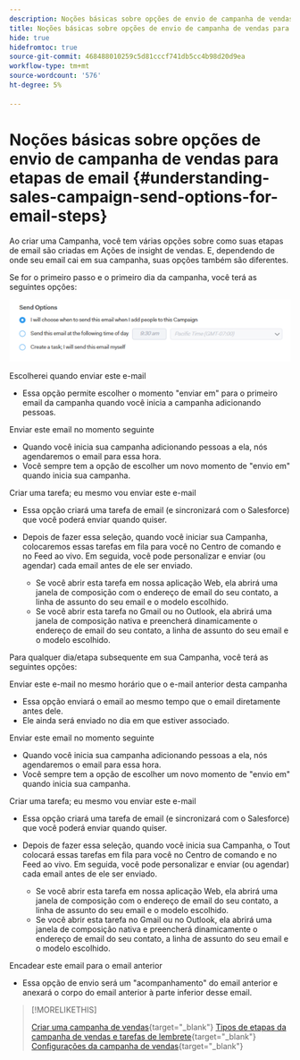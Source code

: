 ```yaml
---
description: Noções básicas sobre opções de envio de campanha de vendas para etapas de email - Documentos do Marketo - Documentação do produto
title: Noções básicas sobre opções de envio de campanha de vendas para etapas de email
hide: true
hidefromtoc: true
source-git-commit: 468488010259c5d81cccf741db5cc4b98d20d9ea
workflow-type: tm+mt
source-wordcount: '576'
ht-degree: 5%

---
```


# Noções básicas sobre opções de envio de campanha de vendas para etapas de email {#understanding-sales-campaign-send-options-for-email-steps}

Ao criar uma Campanha, você tem várias opções sobre como suas etapas de email são criadas em Ações de insight de vendas. E, dependendo de onde seu email cai em sua campanha, suas opções também são diferentes.

Se for o primeiro passo e o primeiro dia da campanha, você terá as seguintes opções:

![](assets/understanding-sales-campaign-send-options-for-email-steps-1.png)

Escolherei quando enviar este e-mail

* Essa opção permite escolher o momento &quot;enviar em&quot; para o primeiro email da campanha quando você inicia a campanha adicionando pessoas.

Enviar este email no momento seguinte

* Quando você inicia sua campanha adicionando pessoas a ela, nós agendaremos o email para essa hora.
* Você sempre tem a opção de escolher um novo momento de &quot;envio em&quot; quando inicia sua campanha.

Criar uma tarefa; eu mesmo vou enviar este e-mail

* Essa opção criará uma tarefa de email (e sincronizará com o Salesforce) que você poderá enviar quando quiser.
* Depois de fazer essa seleção, quando você iniciar sua Campanha, colocaremos essas tarefas em fila para você no Centro de comando e no Feed ao vivo. Em seguida, você pode personalizar e enviar (ou agendar) cada email antes de ele ser enviado.

   * Se você abrir esta tarefa em nossa aplicação Web, ela abrirá uma janela de composição com o endereço de email do seu contato, a linha de assunto do seu email e o modelo escolhido.
   * Se você abrir esta tarefa no Gmail ou no Outlook, ela abrirá uma janela de composição nativa e preencherá dinamicamente o endereço de email do seu contato, a linha de assunto do seu email e o modelo escolhido.

Para qualquer dia/etapa subsequente em sua Campanha, você terá as seguintes opções:

Enviar este e-mail no mesmo horário que o e-mail anterior desta campanha

* Essa opção enviará o email ao mesmo tempo que o email diretamente antes dele.
* Ele ainda será enviado no dia em que estiver associado.

Enviar este email no momento seguinte

* Quando você inicia sua campanha adicionando pessoas a ela, nós agendaremos o email para essa hora.
* Você sempre tem a opção de escolher um novo momento de &quot;envio em&quot; quando inicia sua campanha.

Criar uma tarefa; eu mesmo vou enviar este e-mail

* Essa opção criará uma tarefa de email (e sincronizará com o Salesforce) que você poderá enviar quando quiser.
* Depois de fazer essa seleção, quando você inicia sua Campanha, o Tout colocará essas tarefas em fila para você no Centro de comando e no Feed ao vivo. Em seguida, você pode personalizar e enviar (ou agendar) cada email antes de ele ser enviado.

   * Se você abrir esta tarefa em nossa aplicação Web, ela abrirá uma janela de composição com o endereço de email do seu contato, a linha de assunto do seu email e o modelo escolhido.
   * Se você abrir esta tarefa no Gmail ou no Outlook, ela abrirá uma janela de composição nativa e preencherá dinamicamente o endereço de email do seu contato, a linha de assunto do seu email e o modelo escolhido.

Encadear este email para o email anterior

* Essa opção de envio será um &quot;acompanhamento&quot; do email anterior e anexará o corpo do email anterior à parte inferior desse email.

>[!MORELIKETHIS]
>
>[Criar uma campanha de vendas](/help/marketo/product-docs/marketo-sales-insight/actions/campaigns/create-a-sales-campaign.md){target=&quot;_blank&quot;}
>[Tipos de etapas da campanha de vendas e tarefas de lembrete](/help/marketo/product-docs/marketo-sales-insight/actions/campaigns/sales-campaign-step-types-and-reminder-tasks.md){target=&quot;_blank&quot;}
>[Configurações da campanha de vendas](/help/marketo/product-docs/marketo-sales-insight/actions/campaigns/sales-campaign-settings.md){target=&quot;_blank&quot;}
